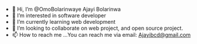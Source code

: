 - 👋 Hi, I’m @OmoBolarinwaye Ajayi Bolarinwa
- 👀 I’m interested in software developer
- 🌱 I’m currently learning web development
- 💞️ I’m looking to collaborate on web project, and open source project.
- 📫 How to reach me ...You can reach me via email: Ajayibcd@gmail.com

<!---
OmoBolarinwaye/OmoBolarinwaye is a ✨ special ✨ repository because its `README.md` (this file) appears on your GitHub profile.
You can click the Preview link to take a look at your changes.
--->
